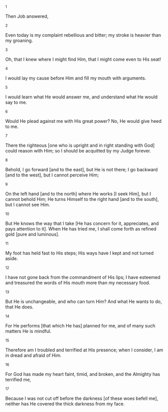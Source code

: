 <sup>1</sup> 

Then Job answered, 

<sup>2</sup> 

Even today is my complaint rebellious and bitter; my stroke is heavier than my groaning. 

<sup>3</sup> 

Oh, that I knew where I might find Him, that I might come even to His seat! 

<sup>4</sup> 

I would lay my cause before Him and fill my mouth with arguments. 

<sup>5</sup> 

I would learn what He would answer me, and understand what He would say to me. 

<sup>6</sup> 

Would He plead against me with His great power? No, He would give heed to me. 

<sup>7</sup> 

There the righteous [one who is upright and in right standing with God] could reason with Him; so I should be acquitted by my Judge forever. 

<sup>8</sup> 

Behold, I go forward [and to the east], but He is not there; I go backward [and to the west], but I cannot perceive Him; 

<sup>9</sup> 

On the left hand [and to the north] where He works [I seek Him], but I cannot behold Him; He turns Himself to the right hand [and to the south], but I cannot see Him. 

<sup>10</sup> 

But He knows the way that I take [He has concern for it, appreciates, and pays attention to it]. When He has tried me, I shall come forth as refined gold [pure and luminous]. 

<sup>11</sup> 

My foot has held fast to His steps; His ways have I kept and not turned aside. 

<sup>12</sup> 

I have not gone back from the commandment of His lips; I have esteemed and treasured the words of His mouth more than my necessary food. 

<sup>13</sup> 

But He is unchangeable, and who can turn Him? And what He wants to do, that He does. 

<sup>14</sup> 

For He performs [that which He has] planned for me, and of many such matters He is mindful. 

<sup>15</sup> 

Therefore am I troubled and terrified at His presence; when I consider, I am in dread and afraid of Him. 

<sup>16</sup> 

For God has made my heart faint, timid, and broken, and the Almighty has terrified me, 

<sup>17</sup> 

Because I was not cut off before the darkness [of these woes befell me], neither has He covered the thick darkness from my face.
